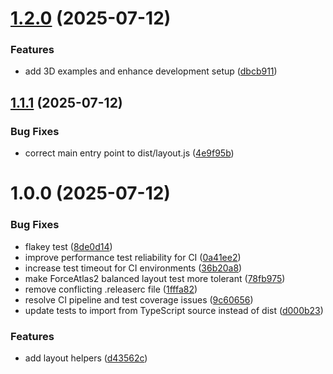 # [1.2.0](https://github.com/graphty-org/layout/compare/v1.1.1...v1.2.0) (2025-07-12)


### Features

* add 3D examples and enhance development setup ([dbcb911](https://github.com/graphty-org/layout/commit/dbcb9117f77243c0c105c3bcf29252f0cf5d5484))

## [1.1.1](https://github.com/graphty-org/layout/compare/v1.1.0...v1.1.1) (2025-07-12)


### Bug Fixes

* correct main entry point to dist/layout.js ([4e9f95b](https://github.com/graphty-org/layout/commit/4e9f95bfae3d2974808fa4a306b677e95d9706b9))

# 1.0.0 (2025-07-12)


### Bug Fixes

* flakey test ([8de0d14](https://github.com/graphty-org/layout/commit/8de0d147f7267b5715c4529db64014578ee06c97))
* improve performance test reliability for CI ([0a41ee2](https://github.com/graphty-org/layout/commit/0a41ee238bdbaa1f4d68d864998b24bd4c59ff3d))
* increase test timeout for CI environments ([36b20a8](https://github.com/graphty-org/layout/commit/36b20a8ea0811cdac7d97975ab0490f2cf29b6ae))
* make ForceAtlas2 balanced layout test more tolerant ([78fb975](https://github.com/graphty-org/layout/commit/78fb975053dd25d26e351626170fe73d2b68b677))
* remove conflicting .releaserc file ([1fffa82](https://github.com/graphty-org/layout/commit/1fffa821219774efab8203fc2ea7943493ad1825))
* resolve CI pipeline and test coverage issues ([9c60656](https://github.com/graphty-org/layout/commit/9c606562074bafc234499f4f2637a55730195af3))
* update tests to import from TypeScript source instead of dist ([d000b23](https://github.com/graphty-org/layout/commit/d000b23c301fe84807958e54f29ba4ca682818fd))


### Features

* add layout helpers ([d43562c](https://github.com/graphty-org/layout/commit/d43562c02a68720f96905ad4c969e12c0a0e5db4))
